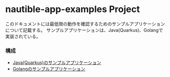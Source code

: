 # nautible-app-examples Project
このドキュメントには最低限の動作を確認するためのサンプルアプリケーションについて記載する。
サンプルアプリケーションは、Java(Quarkus)、Golangで実装されている。

### 構成
  - [Java(Quarkus)のサンプルアプリケーション](./nautible-app-examples-java/README.md)
  - [Golangのサンプルアプリケーション](./nautible-app-examples-go/README.md)
